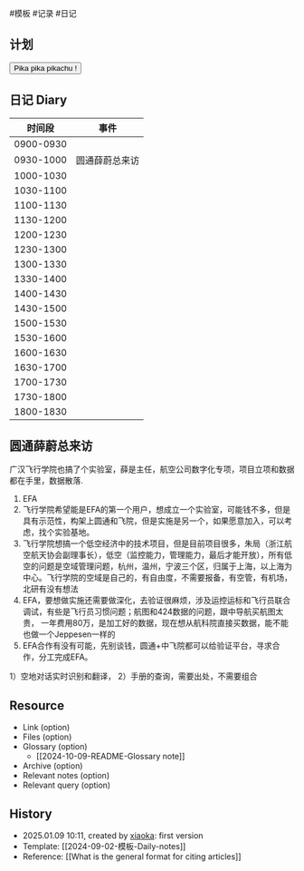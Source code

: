  #模板  #记录 #日记

## 计划
<button class="sparkles">Pika pika pikachu !</button>

## 日记 Diary

| 时间段       | 事件      |
| --------- | ------- |
| 0900-0930 |         |
| 0930-1000 | 圆通薛蔚总来访 |
| 1000-1030 |         |
| 1030-1100 |         |
| 1100-1130 |         |
| 1130-1200 |         |
| 1200-1230 |         |
| 1230-1300 |         |
| 1300-1330 |         |
| 1330-1400 |         |
| 1400-1430 |         |
| 1430-1500 |         |
| 1500-1530 |         |
| 1530-1600 |         |
| 1600-1630 |         |
| 1630-1700 |         |
| 1700-1730 |         |
| 1730-1800 |         |
| 1800-1830 |         |
## 圆通薛蔚总来访
广汉飞行学院也搞了个实验室，薛是主任，航空公司数字化专项，项目立项和数据都在手里，数据散落.

1) EFA 
2) 飞行学院希望能是EFA的第一个用户，想成立一个实验室，可能钱不多，但是具有示范性，构架上圆通和飞院，但是实施是另一个，如果愿意加入，可以考虑，找个实验基地。
3) 飞行学院想搞一个低空经济中的技术项目，但是目前项目很多，朱局（浙江航空航天协会副理事长），低空（监控能力，管理能力，最后才能开放），所有低空的问题是空域管理问题，杭州，温州，宁波三个区，归属于上海，以上海为中心。飞行学院的空域是自己的，有自由度，不需要报备，有空管，有机场，北研有没有想法
4) EFA，要想做实施还需要做深化，去验证很麻烦，涉及运控运标和飞行员联合调试，有些是飞行员习惯问题；航图和424数据的问题，跟中导航买航图太贵， 一年费用80万，是加工好的数据，现在想从航科院直接买数据，能不能也做一个Jeppesen一样的
5) EFA合作有没有可能，先别谈钱，圆通+中飞院都可以给验证平台，寻求合作，分工完成EFA。

1）空地对话实时识别和翻译，
2）手册的查询，需要出处，不需要组合
## Resource

- Link (option)
- Files (option)
- Glossary (option)
    - [[2024-10-09-README-Glossary note]]
- Archive (option)
- Relevant notes (option)
- Relevant query (option)

## History

-  2025.01.09 10:11, created by [xiaoka](https://www.xiaokaup.com/): first version
- Template: [[2024-09-02-模板-Daily-notes]]
- Reference: [[What is the general format for citing articles]]
